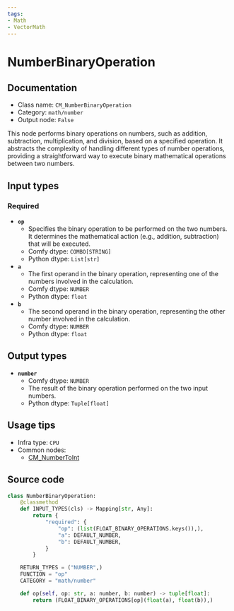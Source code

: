 ```yaml
---
tags:
- Math
- VectorMath
---
```


# NumberBinaryOperation
## Documentation
- Class name: `CM_NumberBinaryOperation`
- Category: `math/number`
- Output node: `False`

This node performs binary operations on numbers, such as addition, subtraction, multiplication, and division, based on a specified operation. It abstracts the complexity of handling different types of number operations, providing a straightforward way to execute binary mathematical operations between two numbers.
## Input types
### Required
- **`op`**
    - Specifies the binary operation to be performed on the two numbers. It determines the mathematical action (e.g., addition, subtraction) that will be executed.
    - Comfy dtype: `COMBO[STRING]`
    - Python dtype: `List[str]`
- **`a`**
    - The first operand in the binary operation, representing one of the numbers involved in the calculation.
    - Comfy dtype: `NUMBER`
    - Python dtype: `float`
- **`b`**
    - The second operand in the binary operation, representing the other number involved in the calculation.
    - Comfy dtype: `NUMBER`
    - Python dtype: `float`
## Output types
- **`number`**
    - Comfy dtype: `NUMBER`
    - The result of the binary operation performed on the two input numbers.
    - Python dtype: `Tuple[float]`
## Usage tips
- Infra type: `CPU`
- Common nodes:
    - [CM_NumberToInt](../../ComfyMath/Nodes/CM_NumberToInt.md)



## Source code
```python
class NumberBinaryOperation:
    @classmethod
    def INPUT_TYPES(cls) -> Mapping[str, Any]:
        return {
            "required": {
                "op": (list(FLOAT_BINARY_OPERATIONS.keys()),),
                "a": DEFAULT_NUMBER,
                "b": DEFAULT_NUMBER,
            }
        }

    RETURN_TYPES = ("NUMBER",)
    FUNCTION = "op"
    CATEGORY = "math/number"

    def op(self, op: str, a: number, b: number) -> tuple[float]:
        return (FLOAT_BINARY_OPERATIONS[op](float(a), float(b)),)

```
